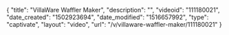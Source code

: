 {
    "title": "VillaWare Waffler Maker",
    "description": "",
    "videoid": "111180021",
    "date_created": "1502923694",
    "date_modified": "1516657992",
    "type": "captivate",
    "layout": "video",
    "url": "\/v\/villaware-waffler-maker\/111180021"
}
